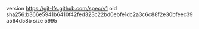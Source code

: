 version https://git-lfs.github.com/spec/v1
oid sha256:b366e5941b6410f42fed323c22bd0ebfe1dc2a3c6c88f2e30bfeec39a564d58b
size 5995
